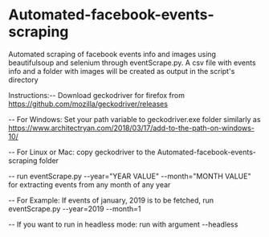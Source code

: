 # Automated-facebook-events-scraping
Automated scraping of facebook events info and images using beautifulsoup and selenium through eventScrape.py. A csv file with events info and a folder with images will be created as output in the script's directory

Instructions:--
Download geckodriver for firefox from https://github.com/mozilla/geckodriver/releases

-- For Windows: Set your path variable to geckodriver.exe folder similarly as https://www.architectryan.com/2018/03/17/add-to-the-path-on-windows-10/

-- For Linux or Mac: copy geckodriver to the Automated-facebook-events-scraping folder

-- run eventScrape.py --year="YEAR VALUE" --month="MONTH VALUE" for extracting events from any month of any year

-- For Example: If events of january, 2019 is to be fetched, run eventScrape.py --year=2019 --month=1

-- If you want to run in headless mode: run with argument --headless



